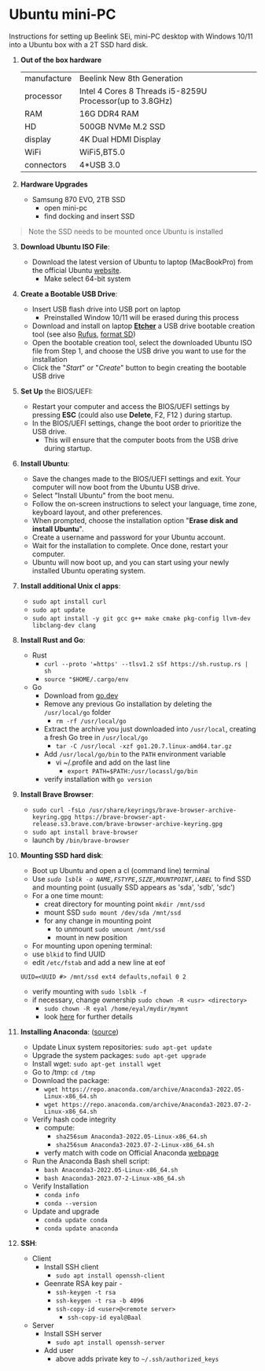# Ubuntu mini-PC

Instructions for setting up Beelink SEi, mini-PC desktop with Windows 10/11 into a Ubuntu box with a 2T SSD hard disk. 

1. __Out of the box hardware__

    |  |  |
    |------------|---------------|
    | manufacture | Beelink New 8th Generation | 
    | processor    | Intel 4 Cores 8 Threads i5-8259U Processor(up to 3.8GHz) |
    | RAM | 16G DDR4 RAM |
    | HD | 500GB NVMe M.2 SSD |
    | display | 4K Dual HDMI Display |
    | WiFi  | WiFi5,BT5.0 | 
    | connectors | 4*USB 3.0 | 

2. __Hardware Upgrades__ 
    - Samsung 870 EVO, 2TB SSD
        - open mini-pc
        - find docking and insert SSD
> Note the SSD needs to be mounted once Ubuntu is installed

3. __Download Ubuntu ISO File__:
    - Download the latest version of Ubuntu to laptop (MacBookPro) from the official Ubuntu [website](https://ubuntu.com/download).
        - Make select 64-bit system

4. __Create a Bootable USB Drive__:
    - Insert USB flash drive into USB port on laptop
        - Preinstalled Window 10/11 will be erased during this process
    - Download and install on laptop [__Etcher__](https://www.balena.io/etcher/) a USB drive bootable creation tool (see also [Rufus](https://rufus.ie/), [format SD](https://havecamerawilltravel.com/how-to-format-sd-card-on-mac/))
    - Open the bootable creation tool, select the downloaded Ubuntu ISO file from Step 1, and choose the USB drive you want to use for the installation
    - Click the "_Start_" or "_Create_" button to begin creating the bootable USB drive

5. __Set Up__ the BIOS/UEFI:
    - Restart your computer and access the BIOS/UEFI settings by pressing __ESC__ (could also use __Delete__, F2, F12 ) during startup.
    - In the BIOS/UEFI settings, change the boot order to prioritize the USB drive. 
        - This will ensure that the computer boots from the USB drive during startup.

6. __Install Ubuntu__:
    - Save the changes made to the BIOS/UEFI settings and exit. Your computer will now boot from the Ubuntu USB drive.
    - Select "Install Ubuntu" from the boot menu.
    - Follow the on-screen instructions to select your language, time zone, keyboard layout, and other preferences.
    - When prompted, choose the installation option "__Erase disk and install Ubuntu__". 
    - Create a username and password for your Ubuntu account.
    - Wait for the installation to complete. Once done, restart your computer.
    - Ubuntu will now boot up, and you can start using your newly installed Ubuntu operating system.
    
7. __Install additional Unix cl apps__:
    - `sudo apt install curl`
    - `sudo apt update`
    - `sudo apt install -y git gcc g++ make cmake pkg-config llvm-dev libclang-dev clang`

8. __Install Rust and Go__:
    - Rust
        - `curl --proto '=https' --tlsv1.2 sSf https://sh.rustup.rs | sh`
        - `source "$HOME/.cargo/env`
    - Go
        - Download from [go.dev](https://go.dev/dl/)
        - Remove any previous Go installation by deleting the `/usr/local/go` folder 
            - `rm -rf /usr/local/go`
        - Extract the archive you just downloaded into `/usr/local`, creating a fresh Go tree in `/usr/local/go`
            - `tar -C /usr/local -xzf go1.20.7.linux-amd64.tar.gz`
        - Add `/usr/local/go/bin` to the `PATH` environment variable
            - vi ~/.profile and add on the last line
                - `export PATH=$PATH:/usr/locassl/go/bin`
        - verify installation with `go version`

8. __Install Brave Browser__:
    - `sudo curl -fsLo /usr/share/keyrings/brave-browser-archive-keyring.gpg https://brave-browser-apt-release.s3.brave.com/brave-browser-archive-keyring.gpg`
    - `sudo apt install brave-browser`
    - launch by `/bin/brave-browser`

9. __Mounting SSD hard disk__:
    - Boot up Ubuntu and open a cl (command line) terminal
    - Use  _`sudo lsblk -o NAME,FSTYPE,SIZE,MOUNTPOINT,LABEL`_ to find SSD and mounting point (usually SSD appears as 'sda', 'sdb', 'sdc')
    - For a one time mount:
        - creat directory for mounting point `mkdir /mnt/ssd`
        - mount SSD `sudo mount /dev/sda /mnt/ssd`
        - for any change in mounting point 
            - to unmount `sudo umount /mnt/ssd`
            - mount in new position
    - For mounting upon opening terminal:
    - use `blkid` to find UUID
    - edit `/etc/fstab` and add a new line at eof
    ```
    UUID=<UUID #> /mnt/ssd ext4 defaults,nofail 0 2
    ```
    - verify mounting with `sudo lsblk -f`
    - if necessary, change ownership `sudo chown -R <usr> <directory>`
        - `sudo chown -R eyal /home/eyal/mydir/mymnt`
        - look [here](https://devconnected.com/how-to-chown-recursive-on-linux/) for further details

10. __Installing Anaconda__: ([source](https://www.makeuseof.com/install-anaconda-on-ubuntu/))
    -  Update Linux system repositories: `sudo apt-get update`
    -  Upgrade the system packages: `sudo apt-get upgrade`
    - Install wget: `sudo apt-get install wget`
    - Go to /tmp: `cd /tmp`
    - Download the package:
        - `wget https://repo.anaconda.com/archive/Anaconda3-2022.05-Linux-x86_64.sh`
        - `wget https://repo.anaconda.com/archive/Anaconda3-2023.07-2-Linux-x86_64.sh`
    -  Verify hash code integrity
        - compute:
            - `sha256sum Anaconda3-2022.05-Linux-x86_64.sh`
            - `sha256sum Anaconda3-2023.07-2-Linux-x86_64.sh`
        - verfy match with code on Official Anaconda [webpage](`https://repo.anaconda.com/archive/`)
    - Run the Anaconda Bash shell script:
        - `bash Anaconda3-2022.05-Linux-x86_64.sh`
        - `bash Anaconda3-2023.07-2-Linux-x86_64.sh`
    - Verify Installation
        - `conda info`
        - `conda --version`
    - Update and upgrade
        - `conda update conda`
        - `conda update anaconda`

11. __SSH__:
    -  Client
        - Install SSH client
            - `sudo apt install openssh-client`
        - Geenrate RSA key pair -
            - `ssh-keygen -t rsa`
            - `ssh-keygen -t rsa -b 4096`
            - `ssh-copy-id <user>@<remote server>`
                - `ssh-copy-id eyal@Baal`
    - Server
        - Install SSH server
            - `sudo apt install openssh-server`
        - Add user
            - above adds private key to `~/.ssh/authorized_keys`
    
